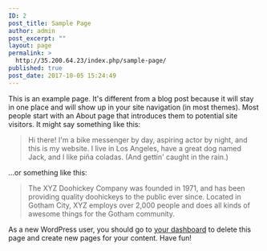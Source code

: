 ```yaml
---
ID: 2
post_title: Sample Page
author: admin
post_excerpt: ""
layout: page
permalink: >
  http://35.200.64.23/index.php/sample-page/
published: true
post_date: 2017-10-05 15:24:49
---
```

This is an example page. It's different from a blog post because it will stay in one place and will show up in your site navigation (in most themes). Most people start with an About page that introduces them to potential site visitors. It might say something like this:

<blockquote>Hi there! I'm a bike messenger by day, aspiring actor by night, and this is my website. I live in Los Angeles, have a great dog named Jack, and I like pi&#241;a coladas. (And gettin' caught in the rain.)</blockquote>

...or something like this:

<blockquote>The XYZ Doohickey Company was founded in 1971, and has been providing quality doohickeys to the public ever since. Located in Gotham City, XYZ employs over 2,000 people and does all kinds of awesome things for the Gotham community.</blockquote>

As a new WordPress user, you should go to <a href="http://35.200.64.23/wp-admin/">your dashboard</a> to delete this page and create new pages for your content. Have fun!